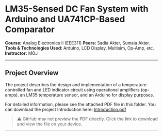 # LM35-Sensed DC Fan System with Arduino and UA741CP-Based Comparator

**Course:** Analog Electronics II (EEE311) 
**Peers:** Sadia Akter, Sumaia Akter.  
**Tools & Technologies Used:** Arduino, LCD Display, Multisim, Op-Amp, etc.   
**Instructor:** MOJ  

---

## Project Overview

The project describes the design and implementation of a temperature-controlled fan and LED indicator circuit using operational amplifiers (op-amps), an LM35 temperature sensor, and an Arduino for display purposes.

For detailed information, please see the attached PDF file in this folder.
You can download the project Introduction here: [Introduction.pdf](./Introduction.pdf)  
> ⚠️ GitHub may not preview the PDF directly. Click the link to download and view the file on your device.
---
